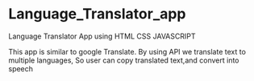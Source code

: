 # Language_Translator_app

Language Translator App using HTML CSS JAVASCRIPT

This app is similar to google Translate. By using API we translate text to multiple languages,
So user can copy translated text,and convert into speech
